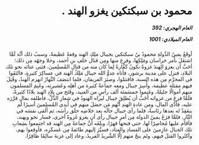 <h1 dir="rtl">محمود بن سبكتكين يغزو الهند .</h1>

<h5 dir="rtl">العام الهجري:  392

العام الميلادي: 1001

</h5>

<p dir="rtl">أوقَعُ يمينُ الدَّولةِ محمودُ بنُ سبكتكين بجيبال ملِكِ الهند وقعةً عَظيمةً، وسببُ ذلك أنَّه لَمَّا اشتغَلَ بأمر خراسان ومَلِكِها، وفرغ منها ومِن قتال خلَفِ بنِ أحمد، وخلا وجهُه مِن ذلك؛ أحَبَّ أن يغزوَ الِهندَ غزوةً تكونُ كَفَّارةً لِما كان منه من قتالِ المُسلِمينَ، فثنى عنانَه نحو تلك البلادِ، فنزل على مدينة برشور، فأتاه عدوُّ الله جيبال مَلِكُ الهند في عساكِرَ كثيرةٍ، فالتَقَوا في المحرَّمِ مِن هذه السنة، فاقتتلوا، وصبَرَ الفريقان، فلما انتصَفَ النَّهارُ انهزم الهندُ، وقُتِلَ فيهم مقتلة عظيمة، وأُسِرَ جيبال ومعه جماعةٌ كثيرة من أهلِه وعَشيرتِه، وغَنِمَ المسلمون منهم أموالًا جليلةً، وغَنِموا خمسَمئة ألف رأسٍ من العبيد، وفَتَح من بلادِ الهند بلادًا كثيرةً، فلَمَّا فرغ من غزواته أحَبَّ أن يُطلِقَ جيبال ليراه الهنودُ في شِعارِ الذُّلِّ، فأطلقه بمالٍ قرَّرَه عليه، فأدَّى المال، ومن عادةِ الهندِ أنَّهم مَن حصَلَ منهم في أيدي المُسلِمينَ أسيرًا لم ينعَقِدْ له بعدها رئاسةٌ، فلما رأى جيبال حالَه بعد خلاصِه حلَق رأسَه، ثم ألقى نفسَه في النَّارِ، فلمَّا فرَغَ يمينُ الدولة مِن أمرِ جيبال رأى أن يغزوَ غَزوةً أخرى، فسار نحو ويهند، فأقام عليها مُحاصِرًا لها، حتى فتحها قهرًا، وبلغَه أنَّ جماعةً مِن الهند قد اجتمعوا بشِعابِ تلك الجبال عازِمينَ على الفسادِ والعناد، فسيَّرَ إليهم طائفةً مِن عَسكَرِه، فأوقعوا بهم، وأكثَروا القتلَ فيهم، ولم ينجُ منهم إلَّا الشَّريدُ الفريدُ، وعاد إلى غزنةَ سالِمًا ظافِرًا.</p></br>
